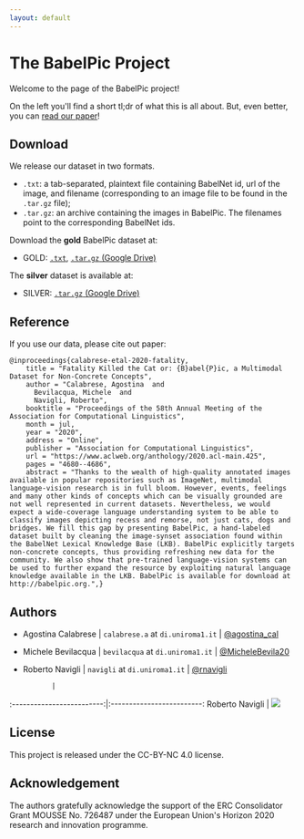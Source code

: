 ```yaml
---
layout: default
---
```

# The BabelPic Project
Welcome to the page of the BabelPic project!

On the left you'll find a short tl;dr of what this is all about. But, even better, you can [read our paper](https://www.aclweb.org/anthology/2020.acl-main.425/)!

## Download

We release our dataset in two formats. 
* `.txt`: a tab-separated, plaintext file containing BabelNet id, url of the image, and filename (corresponding to an image file to be found in the `.tar.gz` file);
* `.tar.gz`: an archive containing the images in BabelPic. The filenames point to the corresponding BabelNet ids.

Download the **gold** BabelPic dataset at:
* GOLD: [`.txt`](), [`.tar.gz` (Google Drive)]()

The **silver** dataset is available at:
* SILVER: [`.tar.gz` (Google Drive)]()


## Reference
If you use our data, please cite out paper:

```
@inproceedings{calabrese-etal-2020-fatality,
    title = "Fatality Killed the Cat or: {B}abel{P}ic, a Multimodal Dataset for Non-Concrete Concepts",
    author = "Calabrese, Agostina  and
      Bevilacqua, Michele  and
      Navigli, Roberto",
    booktitle = "Proceedings of the 58th Annual Meeting of the Association for Computational Linguistics",
    month = jul,
    year = "2020",
    address = "Online",
    publisher = "Association for Computational Linguistics",
    url = "https://www.aclweb.org/anthology/2020.acl-main.425",
    pages = "4680--4686",
    abstract = "Thanks to the wealth of high-quality annotated images available in popular repositories such as ImageNet, multimodal language-vision research is in full bloom. However, events, feelings and many other kinds of concepts which can be visually grounded are not well represented in current datasets. Nevertheless, we would expect a wide-coverage language understanding system to be able to classify images depicting recess and remorse, not just cats, dogs and bridges. We fill this gap by presenting BabelPic, a hand-labeled dataset built by cleaning the image-synset association found within the BabelNet Lexical Knowledge Base (LKB). BabelPic explicitly targets non-concrete concepts, thus providing refreshing new data for the community. We also show that pre-trained language-vision systems can be used to further expand the resource by exploiting natural language knowledge available in the LKB. BabelPic is available for download at http://babelpic.org.",}
```

## Authors

* Agostina Calabrese | `calabrese.a` at `di.uniroma1.it` | [@agostina_cal](https://twitter.com/agostina_cal)
* Michele Bevilacqua | `bevilacqua` at `di.uniroma1.it`  | [@MicheleBevila20](https://twitter.com/MicheleBevila20)
* Roberto Navigli    | `navigli` at `di.uniroma1.it`     | [@rnavigli](https://twitter.com/rnavigli)

             |
:-------------------------:|:-------------------------:
Roberto Navigli  |  ![](http://mousse-project.org/imgs/people/Navigli.png)


## License
This project is released under the CC-BY-NC 4.0 license.

## Acknowledgement
The authors gratefully acknowledge the support of the ERC Consolidator Grant MOUSSE No. 726487 under the European Union's Horizon 2020 research and innovation programme.
